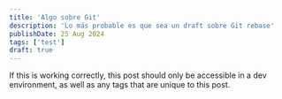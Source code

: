 ```yaml
---
title: 'Algo sobre Git'
description: 'Lo más probable es que sea un draft sobre Git rebase'
publishDate: 25 Aug 2024
tags: ['test']
draft: true
---
```


If this is working correctly, this post should only be accessible in a dev environment, as well as any tags that are unique to this post.
